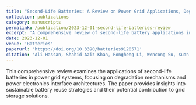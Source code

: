 ```yaml
---
title: "Second-Life Batteries: A Review on Power Grid Applications, Degradation Mechanisms, and Power Electronics Interface Architectures"
collection: publications
category: manuscripts
permalink: /publication/2023-12-01-second-life-batteries-review
excerpt: 'A comprehensive review of second-life battery applications in power grid systems.'
date: 2023-12-01
venue: 'Batteries'
paperurl: 'https://doi.org/10.3390/batteries9120571'
citation: 'Ali Hassan, Shahid Aziz Khan, Rongheng Li, Wencong Su, Xuan Zhou, Mengqi Wang, <b>Bin Wang</b>, "Second-Life Batteries: A Review on Power Grid Applications, Degradation Mechanisms, and Power Electronics Interface Architectures," <i>Batteries</i>, vol. 9, no. 12, Art. no. 12, Dec. 2023, doi: 10.3390/batteries9120571.'
---
```


This comprehensive review examines the applications of second-life batteries in power grid systems, focusing on degradation mechanisms and power electronics interface architectures. The paper provides insights into sustainable battery reuse strategies and their potential contribution to grid storage solutions.
